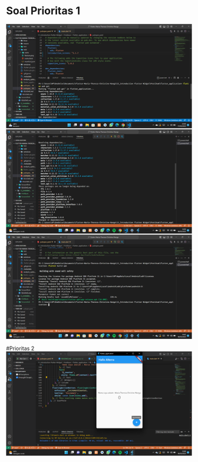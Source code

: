 # Soal Prioritas 1
![Upload_flutter pub get](flutter%20pub%20get.png)
![Upload_flutter pub remove](remove%20path_provider.png)
![upload_flutter build](build-apk.png)

#Prioritas 2
![Upload_prioritas2](prioritas%202.png)